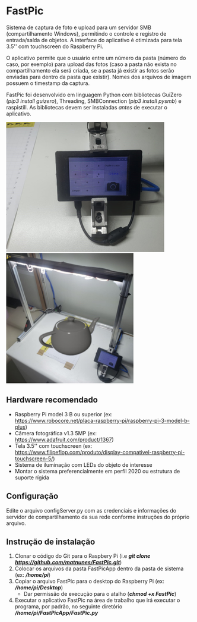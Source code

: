# FastPic

Sistema de captura de foto e upload para um servidor SMB (compartilhamento Windows), permitindo o controle e registro de entrada/saída de objetos. A interface do aplicativo é otimizada para tela 3.5'' com touchscreen do Raspberry Pi. 

O aplicativo permite que o usuário entre um número da pasta (número do caso, por exemplo) para upload das fotos (caso a pasta não exista no compartilhamento ela será criada, se a pasta já existir as fotos serão enviadas para dentro da pasta que existir). Nomes dos arquivos de imagem possuem o timestamp da captura.

FastPic foi desenvolvido em linguagem Python com bibliotecas GuiZero (*pip3 install guizero*), Threading, SMBConnection (*pip3 install pysmb*) e raspistill. As bibliotecas devem ser instaladas *antes* de executar o aplicativo.

<img src="https://github.com/matnunes/FastPic/blob/main/UI.jpg?raw=true" height=350px ><img src="https://github.com/matnunes/FastPic/blob/main/apparatus.jpg?raw=true" height=350px>

## Hardware recomendado

* Raspberry Pi model 3 B ou superior (ex: https://www.robocore.net/placa-raspberry-pi/raspberry-pi-3-model-b-plus)
* Câmera fotográfica v1.3 5MP (ex: https://www.adafruit.com/product/1367)
* Tela 3.5'' com touchscreen (ex: https://www.filipeflop.com/produto/display-compativel-raspberry-pi-touchscreen-5/)
* Sistema de iluminação com LEDs do objeto de interesse 
* Montar o sistema preferencialmente em perfil 2020 ou estrutura de suporte rígida

## Configuração

Edite o arquivo configServer.py com as credenciais e informações do servidor de compartilhamento da sua rede conforme instruções do próprio arquivo.

## Instrução de instalação
1) Clonar o código do Git para o Raspbery Pi (i.e ***git clone https://github.com/matnunes/FastPic.git***)
2) Colocar os arquivos da pasta FastPicApp dentro da pasta de sistema (ex: ***/home/pi***)   
4) Copiar o arquivo FastPic para o desktop do Raspberry Pi (ex: ***/home/pi/Desktop***)
   - Dar permissão de execução para o atalho (***chmod +x FastPic***)
6) Executar o aplicativo FastPic na área de trabalho que irá executar o programa, por padrão, no seguinte diretório ***/home/pi/FastPicApp/FastPic.py***
